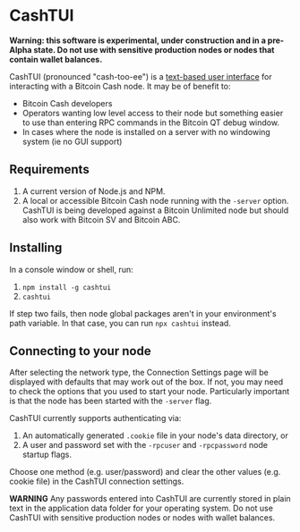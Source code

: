 # CashTUI

**Warning: this software is experimental, under construction and in a pre-Alpha state.  Do not use with sensitive production nodes or nodes that contain wallet balances.**

CashTUI (pronounced "cash-too-ee") is a [text-based user interface](https://en.wikipedia.org/wiki/Text-based_user_interface) for interacting with a Bitcoin Cash node.  It may be of benefit to:

* Bitcoin Cash developers
* Operators wanting low level access to their node but something easier to use than entering RPC commands in the Bitcoin QT debug window.
* In cases where the node is installed on a server with no windowing system (ie no GUI support)

## Requirements

1. A current version of Node.js and NPM.
2. A local or accessible Bitcoin Cash node running with the `-server` option.  CashTUI is being developed against a Bitcoin Unlimited node but should also work with Bitcoin SV and Bitcoin ABC.

## Installing

In a console window or shell, run:

1. `npm install -g cashtui`
2. `cashtui`

If step two fails, then node global packages aren't in your environment's path variable.  In that case, you can run `npx cashtui` instead.

## Connecting to your node

After selecting the network type, the Connection Settings page will be displayed with defaults that may work out of the box.  If not, you may need to check the options that you used to start your node.  Particularly important is that the node has been started with the `-server` flag.  

CashTUI currently supports authenticating via:

1. An automatically generated `.cookie` file in your node's data directory, or
2. A user and password set with the `-rpcuser` and `-rpcpassword` node startup flags.

Choose one method (e.g. user/password) and clear the other values (e.g. cookie file) in the CashTUI connection settings.

**WARNING**
Any passwords entered into CashTUI are currently stored in plain text in the application data folder for your operating system.  Do not use CashTUI with sensitive production nodes or nodes with wallet balances.

